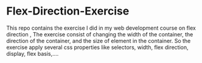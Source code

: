 # Flex-Direction-Exercise
This repo contains the exercise I did in my web development course on flex direction , The exercise consist of changing the width of the container, the direction of the container, and the size of element in the container. So the exercise apply several css properties like selectors, width, flex direction, display, flex basis,....
